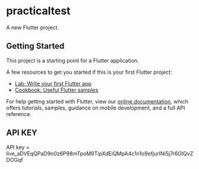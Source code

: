 # practicaltest

A new Flutter project.

## Getting Started

This project is a starting point for a Flutter application.

A few resources to get you started if this is your first Flutter project:

- [Lab: Write your first Flutter app](https://flutter.dev/docs/get-started/codelab)
- [Cookbook: Useful Flutter samples](https://flutter.dev/docs/cookbook)

For help getting started with Flutter, view our
[online documentation](https://flutter.dev/docs), which offers tutorials,
samples, guidance on mobile development, and a full API reference.



## API KEY
API key = live_aDVEqQPaD9n0z6P98mTpoM9TipXdEiQMpA4c1n1o9efjurINi5j7r6OlQvZDOGqf




